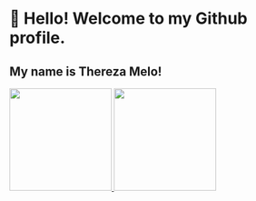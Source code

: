 # 👋 Hello! Welcome to my Github profile.
## My name is Thereza Melo!

<div>
<a href="https://github.com/Therezaclm">
<img height="180em" src="https://github-readme-stats.vercel.app/api/top-langs/?username=Therezaclm&layout=compact&langs_count=7&theme=dracula"/>
<img height="180em" src="https://github-readme-stats.vercel.app/api?username=Therezaclm&show_icons=true&theme=dracula&include_all_commits=true&count_private=true"/>
</div>








